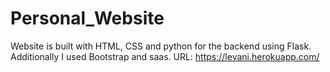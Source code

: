 # Personal_Website
Website is built with HTML, CSS and python for the backend using Flask. Additionally I used Bootstrap and saas.
URL: https://levani.herokuapp.com/
